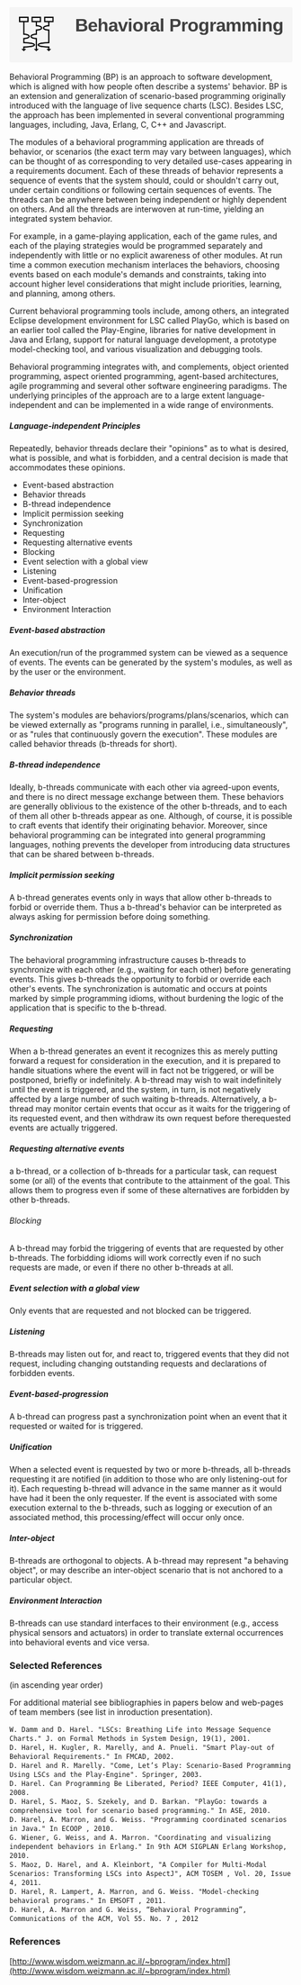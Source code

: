 
![bp.png](./data/image/bp.png)

Behavioral Programming (BP) is an approach to software development, which is aligned with how people often describe a systems' behavior. BP is an extension and generalization of scenario-based programming originally introduced with the language of live sequence charts (LSC). Besides LSC, the approach has been implemented in several conventional programming languages, including, Java, Erlang, C, C++ and Javascript.

The modules of a behavioral programming application are threads of behavior, or scenarios (the exact term may vary between languages), which can be thought of as corresponding to very detailed use-cases appearing in a requirements document. Each of these threads of behavior represents a sequence of events that the system should, could or shouldn't carry out, under certain conditions or following certain sequences of events. The threads can be anywhere between being independent or highly dependent on others. And all the threads are interwoven at run-time, yielding an integrated system behavior.

For example, in a game-playing application, each of the game rules, and each of the playing strategies would be programmed separately and independently with little or no explicit awareness of other modules. At run time a common execution mechanism interlaces the behaviors, choosing events based on each module's demands and constraints, taking into account higher level considerations that might include priorities, learning, and planning, among others.

Current behavioral programming tools include, among others, an integrated Eclipse development environment for LSC called PlayGo, which is based on an earlier tool called the Play-Engine, libraries for native development in Java and Erlang, support for natural language development, a prototype model-checking tool, and various visualization and debugging tools.

Behavioral programming integrates with, and complements, object oriented programming, aspect oriented programming, agent-based architectures, agile programming and several other software engineering paradigms. The underlying principles of the approach are to a large extent language-independent and can be implemented in a wide range of environments.

##### Language-independent Principles
Repeatedly, behavior threads declare their "opinions" as to what is desired, what is possible, and what is forbidden, and a central decision is made that accommodates these opinions.

* Event-based abstraction
* Behavior threads
* B-thread independence
* Implicit permission seeking
* Synchronization
* Requesting
* Requesting alternative events
* Blocking
* Event selection with a global view
* Listening
* Event-based-progression
* Unification
* Inter-object
* Environment Interaction 

##### Event-based abstraction
An execution/run of the programmed system can be viewed as a sequence of events. The events can be generated by the system's modules, as well as by the user or the environment.

##### Behavior threads
The system's modules are behaviors/programs/plans/scenarios, which can be viewed externally as "programs running in parallel, i.e., simultaneously", or as "rules that continuously govern the execution". These modules are called behavior threads (b-threads for short).

##### B-thread independence
Ideally, b-threads communicate with each other via agreed-upon events, and there is no direct message exchange between them. These behaviors are generally oblivious to the existence of the other b-threads, and to each of them all other b-threads appear as one. Although, of course, it is possible to craft events that identify their originating behavior. Moreover, since behavioral programming can be integrated into general programming languages, nothing prevents the developer from introducing data structures that can be shared between b-threads.

##### Implicit permission seeking
A b-thread generates events only in ways that allow other b-threads to forbid or override them. Thus a b-thread's behavior can be interpreted as always asking for permission before doing something.

##### Synchronization
The behavioral programming infrastructure causes b-threads to synchronize with each other (e.g., waiting for each other) before generating events. This gives b-threads the opportunity to forbid or override each other's events. The synchronization is automatic and occurs at points marked by simple programming idioms, without burdening the logic of the application that is specific to the b-thread.

##### Requesting
When a b-thread generates an event it recognizes this as merely putting forward a request for consideration in the execution, and it is prepared to handle situations where the event will in fact not be triggered, or will be postponed, briefly or indefinitely. A b-thread may wish to wait indefinitely until the event is triggered, and the system, in turn, is not negatively affected by a large number of such waiting b-threads. Alternatively, a b-thread may monitor certain events that occur as it waits for the triggering of its requested event, and then withdraw its own request before therequested events are actually triggered.

##### Requesting alternative events
a b-thread, or a collection of b-threads for a particular task, can request some (or all) of the events that contribute to the attainment of the goal. This allows them to progress even if some of these alternatives are forbidden by other b-threads.

###### Blocking
A b-thread may forbid the triggering of events that are requested by other b-threads. The forbidding idioms will work correctly even if no such requests are made, or even if there no other b-threads at all.

##### Event selection with a global view
Only events that are requested and not blocked can be triggered.

##### Listening
B-threads may listen out for, and react to, triggered events that they did not request, including changing outstanding requests and declarations of forbidden events.

##### Event-based-progression
A b-thread can progress past a synchronization point when an event that it requested or waited for is triggered.

##### Unification
When a selected event is requested by two or more b-threads, all b-threads requesting it are notified (in addition to those who are only listening-out for it). Each requesting b-thread will advance in the same manner as it would have had it been the only requester. If the event is associated with some execution external to the b-threads, such as logging or execution of an associated method, this processing/effect will occur only once.

##### Inter-object
B-threads are orthogonal to objects. A b-thread may represent "a behaving object", or may describe an inter-object scenario that is not anchored to a particular object.

##### Environment Interaction
B-threads can use standard interfaces to their environment (e.g., access physical sensors and actuators) in order to translate external occurrences into behavioral events and vice versa.

### Selected References
(in ascending year order)

For additional material see bibliographies in papers below and web-pages of team members (see list in inroduction presentation).

    W. Damm and D. Harel. "LSCs: Breathing Life into Message Sequence Charts." J. on Formal Methods in System Design, 19(1), 2001.
    D. Harel, H. Kugler, R. Marelly, and A. Pnueli. "Smart Play-out of Behavioral Requirements." In FMCAD, 2002.
    D. Harel and R. Marelly. "Come, Let’s Play: Scenario-Based Programming Using LSCs and the Play-Engine". Springer, 2003.
    D. Harel. Can Programming Be Liberated, Period? IEEE Computer, 41(1), 2008.
    D. Harel, S. Maoz, S. Szekely, and D. Barkan. "PlayGo: towards a comprehensive tool for scenario based programming." In ASE, 2010.
    D. Harel, A. Marron, and G. Weiss. "Programming coordinated scenarios in Java." In ECOOP , 2010.
    G. Wiener, G. Weiss, and A. Marron. "Coordinating and visualizing independent behaviors in Erlang." In 9th ACM SIGPLAN Erlang Workshop, 2010.
    S. Maoz, D. Harel, and A. Kleinbort, "A Compiler for Multi-Modal Scenarios: Transforming LSCs into AspectJ", ACM TOSEM , Vol. 20, Issue 4, 2011.
    D. Harel, R. Lampert, A. Marron, and G. Weiss. "Model-checking behavioral programs." In EMSOFT , 2011.
    D. Harel, A. Marron and G. Weiss, “Behavioral Programming”, Communications of the ACM, Vol 55. No. 7 , 2012 
    
###  References  
[http://www.wisdom.weizmann.ac.il/~bprogram/index.html](http://www.wisdom.weizmann.ac.il/~bprogram/index.html)
